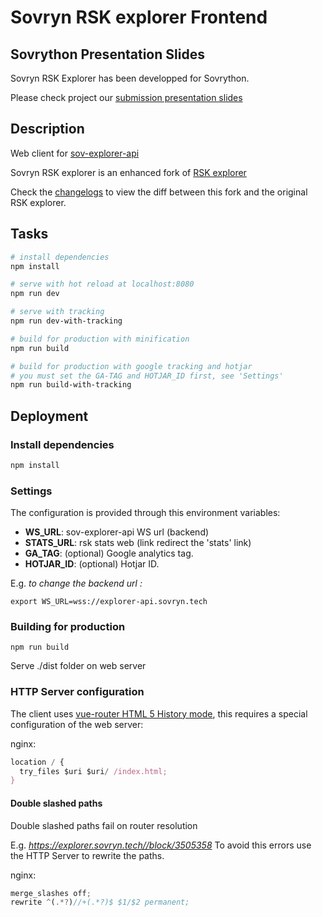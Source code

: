# Sovryn RSK explorer Frontend

## Sovrython Presentation Slides

Sovryn RSK Explorer has been developped for Sovrython.

Please check project our [submission presentation slides](https://docs.google.com/presentation/d/e/2PACX-1vROnWX2s_TMBGtNRx_oPDXR6xKXIbuRzSd9gkiQBfgJyKGyYoJshWSTut3v2E4pcvLSMKagbCNLlY5s/pub?start=false&loop=false&delayms=30000&slide=id.ge2e28a2853_0_290)

## Description

  Web client for [sov-explorer-api](https://github.com/Sov-Team/sov-explorer-api)

  Sovryn RSK explorer is an enhanced fork of [RSK explorer](https://github.com/rsksmart/rsk-explorer)

  Check the [changelogs](https://github.com/rsksmart/rsk-explorer/compare/master...Sov-Team:master) to view the diff between this fork and the original RSK explorer.

## Tasks

``` bash
# install dependencies
npm install

# serve with hot reload at localhost:8080
npm run dev

# serve with tracking
npm run dev-with-tracking

# build for production with minification
npm run build

# build for production with google tracking and hotjar 
# you must set the GA-TAG and HOTJAR_ID first, see 'Settings'
npm run build-with-tracking

```

## Deployment

### Install dependencies

``` bash
npm install
```

### Settings

The configuration is provided through this environment variables:

- **WS_URL**: sov-explorer-api WS url (backend)
- **STATS_URL**: rsk stats web (link redirect the 'stats' link)
- **GA_TAG**: (optional) Google analytics tag.
- **HOTJAR_ID**: (optional) Hotjar ID.

E.g. *to change the backend url :*

``` shell
export WS_URL=wss://explorer-api.sovryn.tech
```

### Building for production

``` shell
npm run build
```

Serve ./dist folder on web server

### HTTP Server configuration

The client uses [vue-router HTML 5 History mode](https://router.vuejs.org/en/essentials/history-mode.html), this requires a special configuration of the web server:

nginx:

``` javascript
location / {
  try_files $uri $uri/ /index.html;
}
```

#### Double slashed paths

Double slashed paths fail on router resolution

E.g. *https://explorer.sovryn.tech//block/3505358*
To avoid this errors use the HTTP Server to rewrite the paths.

nginx:

``` javascript
merge_slashes off;
rewrite ^(.*?)//+(.*?)$ $1/$2 permanent;
```
